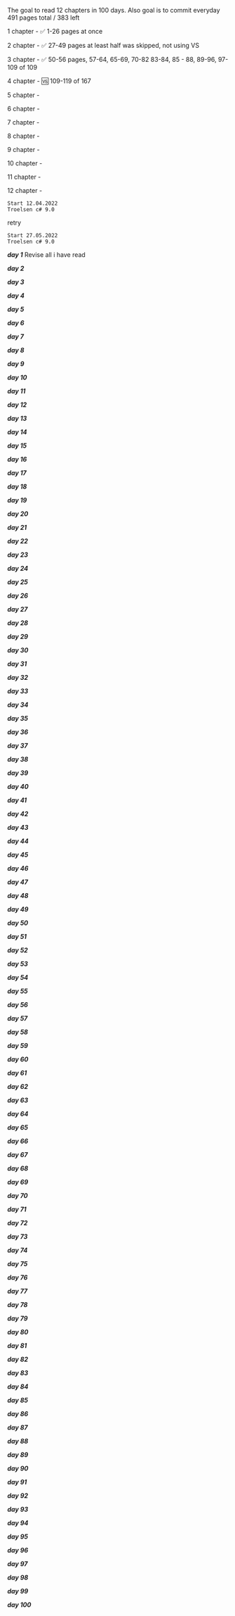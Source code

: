 
The goal to read 12 chapters in 100 days. Also goal is to commit everyday
491 pages total / 383 left

1 chapter - ✅️ 1-26 pages at once

2 chapter - ✅️ 27-49 pages at least half was skipped, not using VS

3 chapter - ✅    50-56 pages, 57-64, 65-69, 70-82 83-84, 85 - 88, 89-96, 97-109 of 109

4 chapter - 🆚    109-119 of 167

5 chapter - 

6 chapter - 

7 chapter - 

8 chapter - 

9 chapter - 

10 chapter - 

11 chapter - 

12 chapter - 

    Start 12.04.2022
    Troelsen c# 9.0

retry

    Start 27.05.2022
    Troelsen c# 9.0
***day 1***    Revise all i have read

***day 2***

***day 3***

***day 4***

***day 5***

***day 6***

***day 7***

***day 8***

***day 9***

***day 10***

***day 11***

***day 12***

***day 13***

***day 14***

***day 15***

***day 16***

***day 17***

***day 18***

***day 19***

***day 20***

***day 21***

***day 22***

***day 23***

***day 24***

***day 25***

***day 26***

***day 27***

***day 28***

***day 29***

***day 30***

***day 31***

***day 32***

***day 33***

***day 34***

***day 35***

***day 36***

***day 37***

***day 38***

***day 39***

***day 40***

***day 41***

***day 42***

***day 43***

***day 44***

***day 45***

***day 46***

***day 47***

***day 48***

***day 49***

***day 50***

***day 51***

***day 52***

***day 53***

***day 54***

***day 55***

***day 56***

***day 57***

***day 58***

***day 59***

***day 60***

***day 61***

***day 62***

***day 63***

***day 64***

***day 65***

***day 66***

***day 67***

***day 68***

***day 69***

***day 70***

***day 71***

***day 72***

***day 73***

***day 74***

***day 75***

***day 76***

***day 77***

***day 78***

***day 79***

***day 80***

***day 81***

***day 82***

***day 83***

***day 84***

***day 85***

***day 86***

***day 87***

***day 88***

***day 89***

***day 90***

***day 91***

***day 92***

***day 93***

***day 94***

***day 95***

***day 96***

***day 97***

***day 98***

***day 99***

***day 100***
